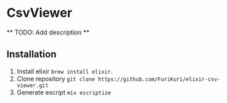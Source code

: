 # CsvViewer

** TODO: Add description **

## Installation
 1. Install elixir `brew install elixir`.
 2. Clone repository `git clone https://github.com/FuriKuri/elixir-csv-viewer.git`
 3. Generate escript `mix escriptize`
